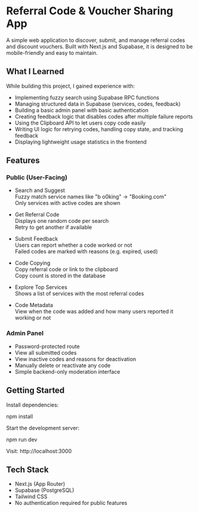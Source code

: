 # Referral Code & Voucher Sharing App

A simple web application to discover, submit, and manage referral codes and discount vouchers. Built with Next.js and Supabase, it is designed to be mobile-friendly and easy to maintain.

## What I Learned

While building this project, I gained experience with:

- Implementing fuzzy search using Supabase RPC functions
- Managing structured data in Supabase (services, codes, feedback)
- Building a basic admin panel with basic authentication
- Creating feedback logic that disables codes after multiple failure reports
- Using the Clipboard API to let users copy code easily
- Writing UI logic for retrying codes, handling copy state, and tracking feedback
- Displaying lightweight usage statistics in the frontend

## Features

### Public (User-Facing)

- Search and Suggest  
  Fuzzy match service names like "b o0king" → "Booking.com"  
  Only services with active codes are shown

- Get Referral Code  
  Displays one random code per search  
  Retry to get another if available

- Submit Feedback  
  Users can report whether a code worked or not  
  Failed codes are marked with reasons (e.g. expired, used)

- Code Copying  
  Copy referral code or link to the clipboard  
  Copy count is stored in the database

- Explore Top Services  
  Shows a list of services with the most referral codes

- Code Metadata  
  View when the code was added and how many users reported it working or not

### Admin Panel

- Password-protected route
- View all submitted codes
- View inactive codes and reasons for deactivation
- Manually delete or reactivate any code
- Simple backend-only moderation interface

## Getting Started

Install dependencies:

npm install

Start the development server:

npm run dev

Visit: http://localhost:3000

## Tech Stack

- Next.js (App Router)
- Supabase (PostgreSQL)
- Tailwind CSS
- No authentication required for public features
